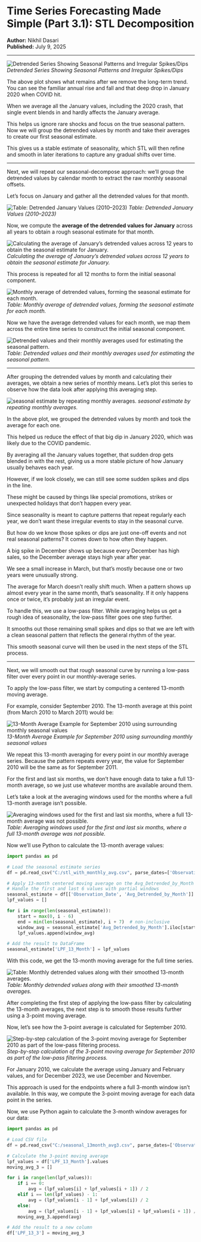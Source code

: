 # Time Series Forecasting Made Simple (Part 3.1): STL Decomposition

**Author:** Nikhil Dasari  
**Published:** July 9, 2025

---

![Detrended Series Showing Seasonal Patterns and Irregular Spikes/Dips](https://contributor.insightmediagroup.io/wp-content/uploads/2025/07/detrended-series-1024x314.png)
*Detrended Series Showing Seasonal Patterns and Irregular Spikes/Dips*

The above plot shows what remains after we remove the long-term trend. You can see the familiar annual rise and fall and that deep drop in January 2020 when COVID hit.

When we average all the January values, including the 2020 crash, that single event blends in and hardly affects the January average.

This helps us ignore rare shocks and focus on the true seasonal pattern. Now we will group the detrended values by month and take their averages to create our first seasonal estimate.

This gives us a stable estimate of seasonality, which STL will then refine and smooth in later iterations to capture any gradual shifts over time.

---

Next, we will repeat our seasonal-decompose approach: we’ll group the detrended values by calendar month to extract the raw monthly seasonal offsets.

Let’s focus on January and gather all the detrended values for that month.

![Table: Detrended January Values (2010–2023)](https://contributor.insightmediagroup.io/wp-content/uploads/2025/07/detrended-blog-part-3-1.png)
*Table: Detrended January Values (2010–2023)*

Now, we compute the **average of the detrended values for January** across all years to obtain a rough seasonal estimate for that month.

![Calculating the average of January’s detrended values across 12 years to obtain the seasonal estimate for January.](https://contributor.insightmediagroup.io/wp-content/uploads/2025/07/CodeCogsEqn-43.png)
*Calculating the average of January’s detrended values across 12 years to obtain the seasonal estimate for January.*

This process is repeated for all 12 months to form the initial seasonal component.

![Monthly average of detrended values, forming the seasonal estimate for each month.](https://contributor.insightmediagroup.io/wp-content/uploads/2025/07/detrended-by-nonth.png)
*Table: Monthly average of detrended values, forming the seasonal estimate for each month.*

Now we have the average detrended values for each month, we map them across the entire time series to construct the initial seasonal component.

![Detrended values and their monthly averages used for estimating the seasonal pattern.](https://contributor.insightmediagroup.io/wp-content/uploads/2025/07/detrended-by-nonth-1.png)
*Table: Detrended values and their monthly averages used for estimating the seasonal pattern.*

---

After grouping the detrended values by month and calculating their averages, we obtain a new series of monthly means. Let’s plot this series to observe how the data look after applying this averaging step.

![seasonal estimate by repeating monthly averages.](https://contributor.insightmediagroup.io/wp-content/uploads/2025/07/seasonal-estimate-monthly-averages-1024x306.png)
*seasonal estimate by repeating monthly averages.*

In the above plot, we grouped the detrended values by month and took the average for each one.

This helped us reduce the effect of that big dip in January 2020, which was likely due to the COVID pandemic.

By averaging all the January values together, that sudden drop gets blended in with the rest, giving us a more stable picture of how January usually behaves each year.

However, if we look closely, we can still see some sudden spikes and dips in the line.

These might be caused by things like special promotions, strikes or unexpected holidays that don’t happen every year.

Since seasonality is meant to capture patterns that repeat regularly each year, we don’t want these irregular events to stay in the seasonal curve.

But how do we know those spikes or dips are just one-off events and not real seasonal patterns? It comes down to how often they happen.

A big spike in December shows up because every December has high sales, so the December average stays high year after year.

We see a small increase in March, but that’s mostly because one or two years were unusually strong.

The average for March doesn’t really shift much. When a pattern shows up almost every year in the same month, that’s seasonality. If it only happens once or twice, it’s probably just an irregular event.

To handle this, we use a low-pass filter. While averaging helps us get a rough idea of seasonality, the low-pass filter goes one step further.

It smooths out those remaining small spikes and dips so that we are left with a clean seasonal pattern that reflects the general rhythm of the year.

This smooth seasonal curve will then be used in the next steps of the STL process.

---

Next, we will smooth out that rough seasonal curve by running a low-pass filter over every point in our monthly-average series.

To apply the low-pass filter, we start by computing a centered 13-month moving average.

For example, consider September 2010. The 13-month average at this point (from March 2010 to March 2011) would be:

![13-Month Average Example for September 2010 using surrounding monthly seasonal values](https://contributor.insightmediagroup.io/wp-content/uploads/2025/07/CodeCogsEqn-44-1024x116.png)
*13-Month Average Example for September 2010 using surrounding monthly seasonal values*

We repeat this 13-month averaging for every point in our monthly average series. Because the pattern repeats every year, the value for September 2010 will be the same as for September 2011.

For the first and last six months, we don’t have enough data to take a full 13-month average, so we just use whatever months are available around them.

Let’s take a look at the averaging windows used for the months where a full 13-month average isn’t possible.

![Averaging windows used for the first and last six months, where a full 13-month average was not possible.](https://contributor.insightmediagroup.io/wp-content/uploads/2025/07/Averaging-Window-Used.png)
*Table: Averaging windows used for the first and last six months, where a full 13-month average was not possible.*

Now we’ll use Python to calculate the 13-month average values:

```python
import pandas as pd

# Load the seasonal estimate series
df = pd.read_csv("C:/stl_with_monthly_avg.csv", parse_dates=['Observation_Date'], dayfirst=True)

# Apply 13-month centered moving average on the Avg_Detrended_by_Month column
# Handle the first and last 6 values with partial windows
seasonal_estimate = df[['Observation_Date', 'Avg_Detrended_by_Month']].copy()
lpf_values = []

for i in range(len(seasonal_estimate)):
    start = max(0, i - 6)
    end = min(len(seasonal_estimate), i + 7)  # non-inclusive
    window_avg = seasonal_estimate['Avg_Detrended_by_Month'].iloc[start:end].mean()
    lpf_values.append(window_avg)

# Add the result to DataFrame
seasonal_estimate['LPF_13_Month'] = lpf_values
```

With this code, we get the 13-month moving average for the full time series.

![Table: Monthly detrended values along with their smoothed 13-month averages.](https://contributor.insightmediagroup.io/wp-content/uploads/2025/07/Averaging-Window-Used-1.png)
*Table: Monthly detrended values along with their smoothed 13-month averages.*

After completing the first step of applying the low-pass filter by calculating the 13-month averages, the next step is to smooth those results further using a 3-point moving average.

Now, let’s see how the 3-point average is calculated for September 2010.

![Step-by-step calculation of the 3-point moving average for September 2010 as part of the low-pass filtering process.](https://contributor.insightmediagroup.io/wp-content/uploads/2025/07/CodeCogsEqn-45.png)
*Step-by-step calculation of the 3-point moving average for September 2010 as part of the low-pass filtering process.*

For January 2010, we calculate the average using January and February values, and for December 2023, we use December and November.

This approach is used for the endpoints where a full 3-month window isn’t available. In this way, we compute the 3-point moving average for each data point in the series.

Now, we use Python again to calculate the 3-month window averages for our data:

```python
import pandas as pd

# Load CSV file
df = pd.read_csv("C:/seasonal_13month_avg3.csv", parse_dates=['Observation_Date'], dayfirst=True)

# Calculate the 3-point moving average
lpf_values = df['LPF_13_Month'].values
moving_avg_3 = []

for i in range(len(lpf_values)):
    if i == 0:
        avg = (lpf_values[i] + lpf_values[i + 1]) / 2
    elif i == len(lpf_values) - 1:
        avg = (lpf_values[i - 1] + lpf_values[i]) / 2
    else:
        avg = (lpf_values[i - 1] + lpf_values[i] + lpf_values[i + 1]) / 3
    moving_avg_3.append(avg)

# Add the result to a new column
df['LPF_13_3'] = moving_avg_3
``` 